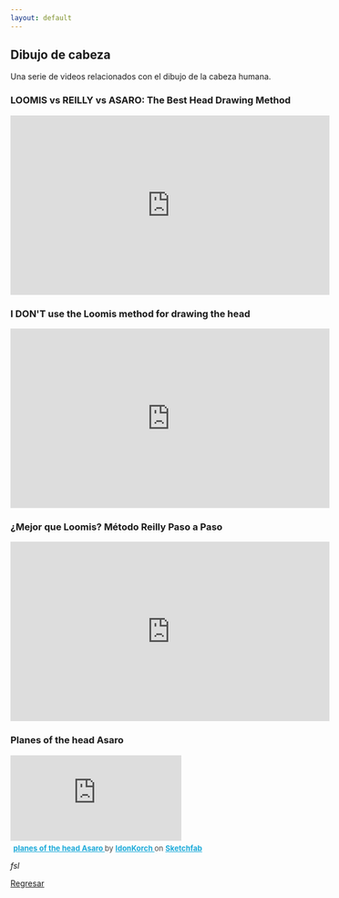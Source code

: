 ```yaml
---
layout: default
---
```


## Dibujo de cabeza

Una serie de videos relacionados con el dibujo de la cabeza humana.


### LOOMIS vs REILLY vs ASARO: The Best Head Drawing Method

<iframe width="560" height="315" src="https://www.youtube.com/embed/Zs6qlFoPUJs?si=dLM1wMY-4GucAzZo" title="YouTube video player" frameborder="0" allow="accelerometer; autoplay; clipboard-write; encrypted-media; gyroscope; picture-in-picture; web-share" allowfullscreen></iframe>

### I DON'T use the Loomis method for drawing the head

<iframe width="560" height="315" src="https://www.youtube.com/embed/DwC-4TEde_4?si=qn1Z5Xd3kP3O6Tbt" title="YouTube video player" frameborder="0" allow="accelerometer; autoplay; clipboard-write; encrypted-media; gyroscope; picture-in-picture; web-share" allowfullscreen></iframe>

### ¿Mejor que Loomis? Método Reilly Paso a Paso

<iframe width="560" height="315" src="https://www.youtube.com/embed/qwGOYxTwL1c?si=60SFizDWgfiGP1qC" title="YouTube video player" frameborder="0" allow="accelerometer; autoplay; clipboard-write; encrypted-media; gyroscope; picture-in-picture; web-share" allowfullscreen></iframe>

### Planes of the head Asaro

<div class="sketchfab-embed-wrapper"> <iframe title="planes of the head Asaro" frameborder="0" allowfullscreen mozallowfullscreen="true" webkitallowfullscreen="true" allow="autoplay; fullscreen; xr-spatial-tracking" xr-spatial-tracking execution-while-out-of-viewport execution-while-not-rendered web-share src="https://sketchfab.com/models/a8949dea30ad48f5936c6c5848674858/embed"> </iframe> <p style="font-size: 13px; font-weight: normal; margin: 5px; color: #4A4A4A;"> <a href="https://sketchfab.com/3d-models/planes-of-the-head-asaro-a8949dea30ad48f5936c6c5848674858?utm_medium=embed&utm_campaign=share-popup&utm_content=a8949dea30ad48f5936c6c5848674858" target="_blank" rel="nofollow" style="font-weight: bold; color: #1CAAD9;"> planes of the head Asaro </a> by <a href="https://sketchfab.com/hellneroooo93?utm_medium=embed&utm_campaign=share-popup&utm_content=a8949dea30ad48f5936c6c5848674858" target="_blank" rel="nofollow" style="font-weight: bold; color: #1CAAD9;"> IdonKorch </a> on <a href="https://sketchfab.com?utm_medium=embed&utm_campaign=share-popup&utm_content=a8949dea30ad48f5936c6c5848674858" target="_blank" rel="nofollow" style="font-weight: bold; color: #1CAAD9;">Sketchfab</a></p></div>



_fsl_

[Regresar](./)
